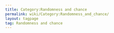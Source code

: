 ```yaml
---
title: Category:Randomness and chance
permalink: wiki/Category:Randomness_and_chance/
layout: tagpage
tag: Randomness and chance
---
```



